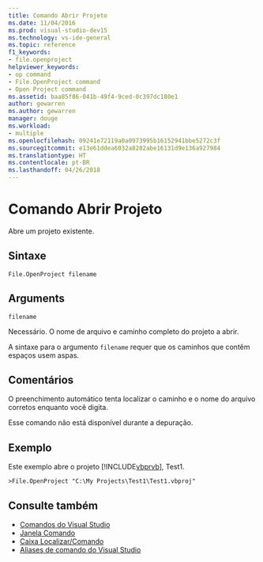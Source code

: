 ```yaml
---
title: Comando Abrir Projeto
ms.date: 11/04/2016
ms.prod: visual-studio-dev15
ms.technology: vs-ide-general
ms.topic: reference
f1_keywords:
- file.openproject
helpviewer_keywords:
- op command
- File.OpenProject command
- Open Project command
ms.assetid: baa85f86-041b-49f4-9ced-0c397dc180e1
author: gewarren
ms.author: gewarren
manager: douge
ms.workload:
- multiple
ms.openlocfilehash: 09241e72119a0a0973995b16152941bbe5272c3f
ms.sourcegitcommit: e13e61ddea6032a8282abe16131d9e136a927984
ms.translationtype: HT
ms.contentlocale: pt-BR
ms.lasthandoff: 04/26/2018
---
```

# <a name="open-project-command"></a>Comando Abrir Projeto
Abre um projeto existente.

## <a name="syntax"></a>Sintaxe

```
File.OpenProject filename
```

## <a name="arguments"></a>Arguments
 `filename`

 Necessário. O nome de arquivo e caminho completo do projeto a abrir.

 A sintaxe para o argumento `filename` requer que os caminhos que contêm espaços usem aspas.

## <a name="remarks"></a>Comentários
 O preenchimento automático tenta localizar o caminho e o nome do arquivo corretos enquanto você digita.

 Esse comando não está disponível durante a depuração.

## <a name="example"></a>Exemplo
 Este exemplo abre o projeto [!INCLUDE[vbprvb](../../code-quality/includes/vbprvb_md.md)], Test1.

```
>File.OpenProject "C:\My Projects\Test1\Test1.vbproj"
```

## <a name="see-also"></a>Consulte também

- [Comandos do Visual Studio](../../ide/reference/visual-studio-commands.md)
- [Janela Comando](../../ide/reference/command-window.md)
- [Caixa Localizar/Comando](../../ide/find-command-box.md)
- [Aliases de comando do Visual Studio](../../ide/reference/visual-studio-command-aliases.md)